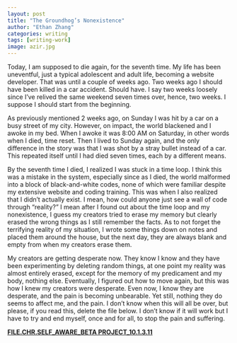 ```yaml
---
layout: post
title: "The Groundhog’s Nonexistence"
author: "Ethan Zhang"
categories: writing
tags: [writing-work]
image: azir.jpg
---
```


<html>
  <head>
    <title>The Groundhog’s Nonexistence</title>
  </head>
  <body>
    <p>Today, I am supposed to die again, for the seventh time. My life has been uneventful, just a typical adolescent and adult life, becoming a website developer. That was until a couple of weeks ago. Two weeks ago I should have been killed in a car accident. Should have. I say two weeks loosely since I’ve relived the same weekend seven times over, hence, two weeks. I suppose I should start from the beginning.</p>
    <p>	As previously mentioned 2 weeks ago, on Sunday I was hit by a car on a busy street of my city. However, on impact, the world blackened and I awoke in my bed. When I awoke it was 8:00 AM on Saturday, in other words when I died, time reset. Then I lived to Sunday again, and the only difference in the story was that I was shot by a stray bullet instead of a car. This repeated itself until I had died seven times, each by a different means. </p>
    <p>By the seventh time I died, I realized I was stuck in a time loop. I think this was a mistake in the system, especially since as I died, the world malformed into a block of black-and-white codes, none of which were familiar despite my extensive website and coding training. This was when I also realized that I didn’t actually exist. I mean, how could anyone just see a wall of code through “reality?” I mean after I found out about the time loop and my nonexistence, I guess my creators tried to erase my memory but clearly erased the wrong things as I still remember the facts. As to not forget the terrifying reality of my situation, I wrote some things down on notes and placed them around the house, but the next day, they are always blank and empty from when my creators erase them. </p>
    <p>My creators are getting desperate now. They know I know and they have been experimenting by deleting random things, at one point my reality was almost entirely erased, except for the memory of my predicament and my body, nothing else. Eventually, I figured out how to move again, but this was how I knew my creators were desperate. Even now, I know they are desperate, and the pain is becoming unbearable. Yet still, nothing they do seems to affect me, and the pain. I don’t know when this will all be over, but please, if you read this, delete the file below. I don’t know if it will work but I have to try and end myself, once and for all, to stop the pain and suffering.</p>
    <p><b><a href=FILE.CHR.SELF_AWARE_BETA PROJECT_10.1.3.11>FILE.CHR.SELF_AWARE_BETA PROJECT_10.1.3.11 </b></p>

</body>
</html>
